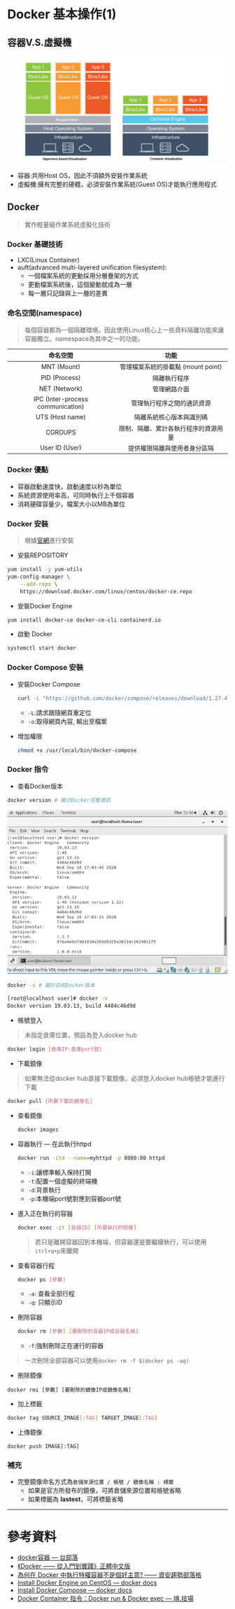 # Docker 基本操作(1)

## 容器V.S.虛擬機

![container_vs_vm](./img/20200922/2019020119510261.png)

* 容器:共用Host OS，因此不須額外安裝作業系統
* 虛擬機:擁有完整的硬體，必須安裝作業系統(Guest OS)才能執行應用程式

## Docker
> 實作輕量級作業系統虛擬化技術

### Docker 基礎技術

* LXC(Linux Container)
* auft(advanced multi-layered unification filesystem):
    * 一個檔案系統的更動採用分層疊架的方式
    * 更動檔案系統後，這個變動就成為一層
    * 每一層只記錄與上一層的差異

### 命名空間(namespace)
> 每個容器都為一個隔離環境，因此使用Linux核心上一些資料隔離功能來讓容器獨立。namespace為其中之一的功能。

|命名空間|功能|
|:-----:|:-----:|
|MNT (Mount)|管理檔案系統的掛載點 (mount point)|
|PID (Process)|隔離執行程序|
|NET (Network)|管理網路介面|
|IPC (Inter-process communication)|管理執行程序之間的通訊資源|
|UTS (Host name)|隔離系統核心版本與識別碼|
|CGROUPS|限制、隔離、累計各執行程序的資源用量|
|User ID (User)|提供權限隔離與使用者身分區隔|

### Docker 優點

* 容器啟動速度快，啟動速度以秒為單位
* 系統資源使用率高，可同時執行上千個容器
* 消耗硬碟容量少，檔案大小以MB為單位

### Docker 安裝
> 根據[官網](https://docs.docker.com/engine/install/centos/)進行安裝

* 安裝REPOSITORY
```sh
yum install -y yum-utils
yum-config-manager \
    --add-repo \
    https://download.docker.com/linux/centos/docker-ce.repo
```

* 安裝Docker Engine

```sh
yum install docker-ce docker-ce-cli containerd.io
```

* 啟動 Docker

```sh
systemctl start docker
```

### Docker Compose 安裝

* 安裝Docker Compose

    ```sh
    curl -L "https://github.com/docker/compose/releases/download/1.27.4/docker-compose-$(uname -s)-$(uname -m)" -o /usr/local/bin/docker-compose
    ```
    * `-L`:請求跟隨網頁重定位
    * `-o`:取得網頁內容, 輸出至檔案

* 增加權限

    ```sh
    chmod +x /usr/local/bin/docker-compose
    ```

### Docker 指令

* 查看Docker版本

```sh
docker version # 顯示Docker完整資訊
```
![0922-01](./img/20200922/0922-01.png)

```sh
docker -v # 顯示目前Docker版本
```

```sh
[root@localhost user]# docker -v
Docker version 19.03.13, build 4484c46d9d
```

* 帳號登入
> 未指定倉庫位置，預設為登入docker hub

```sh
docker login [倉庫IP:倉庫port號]
```

* 下載鏡像
> 如果無法從docker hub直接下載鏡像，必須登入docker hub帳號才能進行下載

```sh
docker pull [所要下載的鏡像名]
```

* 查看鏡像

    ```sh
    docker images
    ``` 

* 容器執行 — 在此執行httpd

    ```sh
    docker run -itd --name=myhttpd -p 8080:80 httpd
    ```
    * `-i`:讓標準輸入保持打開
    * `-t`:配置一個虛擬的終端機
    * `-d`:背景執行
    * `-p`:本機端port號對應到容器port號

* 進入正在執行的容器
    ```sh
    docker exec -it [容器ID] [所要執行的殼層]
    ```
    >若只是離開容器回到本機端，但容器還是要繼續執行，可以使用`ctrl+q+p`來離開

* 查看容器行程

    ```sh
    docker ps [參數]
    ```
    * `-a`: 查看全部行程
    * `-q`: 只顯示ID

* 刪除容器

    ```sh
    docker rm [參數] [要刪除的容器IP或容器名稱]
    ```
    * `-f`:強制刪除正在運行的容器

> 一次刪除全部容器可以使用```docker rm -f $(docker ps -aq)```

* 刪除鏡像
```
docker rmi [參數] [要刪除的鏡像IP或鏡像名稱]
```

* 加上標籤

```sh
docker tag SOURCE_IMAGE[:TAG] TARGET_IMAGE[:TAG]
```

* 上傳鏡像

```
docker push IMAGE[:TAG]
```

### 補充

* 完整鏡像命名方式為```倉儲來源位置 / 帳號 / 鏡像名稱 : 標籤```
    * 如果是官方所發布的鏡像，可將倉儲來源位置和帳號省略
    * 如果標籤為 **lastest**，可將標籤省略

---
# 參考資料
* [docker容器 — 台部落](https://www.twblogs.net/a/5c544513bd9eee06ef364425?lang=zh-cn)
* [《Docker —— 從入門到實踐­》正體中文版](https://philipzheng.gitbook.io/docker_practice/introduction/why)
* [為何在 Docker 中執行特權容器不是個好主意? —— 資安趨勢部落格](https://blog.trendmicro.com.tw/?p=62986)
* [Install Docker Engine on CentOS — docker docs](https://docs.docker.com/engine/install/centos/)
* [Install Docker Compose — docker docs](https://docs.docker.com/compose/install/)
* [Docker Container 指令：Docker run & Docker exec — 靖.技場](https://www.jinnsblog.com/2018/10/docker-container-command.html)

